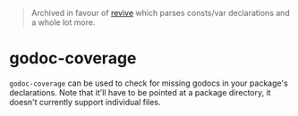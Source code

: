 > Archived in favour of [revive](https://github.com/mgechev/revive) which parses consts/var declarations and a whole lot more.

# godoc-coverage

`godoc-coverage` can be used to check for missing godocs in your package's declarations. Note that it'll have to be pointed at a package directory, it doesn't currently support individual files.
